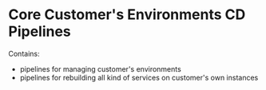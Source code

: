 # Core Customer's Environments CD Pipelines

Contains:

- pipelines for managing customer's environments
- pipelines for rebuilding all kind of services on customer's own instances